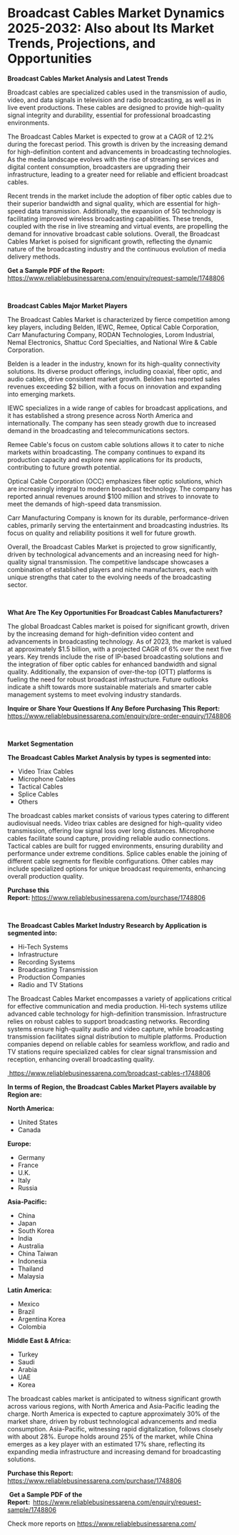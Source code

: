 <p><h1>Broadcast Cables Market Dynamics 2025-2032: Also about Its Market Trends, Projections, and Opportunities</h1></p><p><strong>Broadcast Cables Market Analysis and Latest Trends</strong></p>
<p><p>Broadcast cables are specialized cables used in the transmission of audio, video, and data signals in television and radio broadcasting, as well as in live event productions. These cables are designed to provide high-quality signal integrity and durability, essential for professional broadcasting environments.</p><p>The Broadcast Cables Market is expected to grow at a CAGR of 12.2% during the forecast period. This growth is driven by the increasing demand for high-definition content and advancements in broadcasting technologies. As the media landscape evolves with the rise of streaming services and digital content consumption, broadcasters are upgrading their infrastructure, leading to a greater need for reliable and efficient broadcast cables.</p><p>Recent trends in the market include the adoption of fiber optic cables due to their superior bandwidth and signal quality, which are essential for high-speed data transmission. Additionally, the expansion of 5G technology is facilitating improved wireless broadcasting capabilities. These trends, coupled with the rise in live streaming and virtual events, are propelling the demand for innovative broadcast cable solutions. Overall, the Broadcast Cables Market is poised for significant growth, reflecting the dynamic nature of the broadcasting industry and the continuous evolution of media delivery methods.</p></p>
<p><strong>Get a Sample PDF of the Report:&nbsp;</strong> <a href="https://www.reliablebusinessarena.com/enquiry/request-sample/1748806?utm_campaign=3198&utm_medium=2&utm_source=Github&utm_content=ia&utm_term=07032025&utm_id=broadcast-cables">https://www.reliablebusinessarena.com/enquiry/request-sample/1748806</a></p>
<p>&nbsp;</p>
<p><strong>Broadcast Cables Major Market Players</strong></p>
<p><p>The Broadcast Cables Market is characterized by fierce competition among key players, including Belden, IEWC, Remee, Optical Cable Corporation, Carr Manufacturing Company, RODAN Technologies, Lorom Industrial, Nemal Electronics, Shattuc Cord Specialties, and National Wire & Cable Corporation. </p><p>Belden is a leader in the industry, known for its high-quality connectivity solutions. Its diverse product offerings, including coaxial, fiber optic, and audio cables, drive consistent market growth. Belden has reported sales revenues exceeding $2 billion, with a focus on innovation and expanding into emerging markets.</p><p>IEWC specializes in a wide range of cables for broadcast applications, and it has established a strong presence across North America and internationally. The company has seen steady growth due to increased demand in the broadcasting and telecommunications sectors. </p><p>Remee Cable's focus on custom cable solutions allows it to cater to niche markets within broadcasting. The company continues to expand its production capacity and explore new applications for its products, contributing to future growth potential.</p><p>Optical Cable Corporation (OCC) emphasizes fiber optic solutions, which are increasingly integral to modern broadcast technology. The company has reported annual revenues around $100 million and strives to innovate to meet the demands of high-speed data transmission.</p><p>Carr Manufacturing Company is known for its durable, performance-driven cables, primarily serving the entertainment and broadcasting industries. Its focus on quality and reliability positions it well for future growth.</p><p>Overall, the Broadcast Cables Market is projected to grow significantly, driven by technological advancements and an increasing need for high-quality signal transmission. The competitive landscape showcases a combination of established players and niche manufacturers, each with unique strengths that cater to the evolving needs of the broadcasting sector.</p></p>
<p>&nbsp;</p>
<p><strong>What Are The Key Opportunities For Broadcast Cables Manufacturers?</strong></p>
<p><p>The global Broadcast Cables market is poised for significant growth, driven by the increasing demand for high-definition video content and advancements in broadcasting technology. As of 2023, the market is valued at approximately $1.5 billion, with a projected CAGR of 6% over the next five years. Key trends include the rise of IP-based broadcasting solutions and the integration of fiber optic cables for enhanced bandwidth and signal quality. Additionally, the expansion of over-the-top (OTT) platforms is fueling the need for robust broadcast infrastructure. Future outlooks indicate a shift towards more sustainable materials and smarter cable management systems to meet evolving industry standards.</p></p>
<p><strong>Inquire or Share Your Questions If Any Before Purchasing This Report:</strong> <a href="https://www.reliablebusinessarena.com/enquiry/pre-order-enquiry/1748806?utm_campaign=3198&utm_medium=2&utm_source=Github&utm_content=ia&utm_term=07032025&utm_id=broadcast-cables">https://www.reliablebusinessarena.com/enquiry/pre-order-enquiry/1748806</a></p>
<p>&nbsp;</p>
<p><strong>Market Segmentation</strong></p>
<p><strong>The Broadcast Cables Market Analysis by types is segmented into:</strong></p>
<p><ul><li>Video Triax Cables</li><li>Microphone Cables</li><li>Tactical Cables</li><li>Splice Cables</li><li>Others</li></ul></p>
<p><p>The broadcast cables market consists of various types catering to different audiovisual needs. Video triax cables are designed for high-quality video transmission, offering low signal loss over long distances. Microphone cables facilitate sound capture, providing reliable audio connections. Tactical cables are built for rugged environments, ensuring durability and performance under extreme conditions. Splice cables enable the joining of different cable segments for flexible configurations. Other cables may include specialized options for unique broadcast requirements, enhancing overall production quality.</p></p>
<p><strong>Purchase this Report:&nbsp;</strong><a href="https://www.reliablebusinessarena.com/purchase/1748806?utm_campaign=3198&utm_medium=2&utm_source=Github&utm_content=ia&utm_term=07032025&utm_id=broadcast-cables">https://www.reliablebusinessarena.com/purchase/1748806</a></p>
<p>&nbsp;</p>
<p><strong>The Broadcast Cables Market Industry Research by Application is segmented into:</strong></p>
<p><ul><li>Hi-Tech Systems</li><li>Infrastructure</li><li>Recording Systems</li><li>Broadcasting Transmission</li><li>Production Companies</li><li>Radio and TV Stations</li></ul></p>
<p><p>The Broadcast Cables Market encompasses a variety of applications critical for effective communication and media production. Hi-tech systems utilize advanced cable technology for high-definition transmission. Infrastructure relies on robust cables to support broadcasting networks. Recording systems ensure high-quality audio and video capture, while broadcasting transmission facilitates signal distribution to multiple platforms. Production companies depend on reliable cables for seamless workflow, and radio and TV stations require specialized cables for clear signal transmission and reception, enhancing overall broadcasting quality.</p></p>
<p><a href="https://www.reliablebusinessarena.com/broadcast-cables-r1748806?utm_campaign=3198&utm_medium=2&utm_source=Github&utm_content=ia&utm_term=07032025&utm_id=broadcast-cables">&nbsp;https://www.reliablebusinessarena.com/broadcast-cables-r1748806</a></p>
<p><strong>In terms of Region, the Broadcast Cables Market Players available by Region are:</strong></p>
<p>
    <p> <strong> North America: </strong>
        <ul>
            <li>United States</li>
            <li>Canada</li>
        </ul>
        </p> 
    <p> <strong> Europe: </strong>
        <ul>
            <li>Germany</li>
            <li>France</li>
            <li>U.K.</li>
            <li>Italy</li>
            <li>Russia</li>
        </ul>
        </p> 
    <p> <strong> Asia-Pacific: </strong>
        <ul>
            <li>China</li>
            <li>Japan</li>
            <li>South Korea</li>
            <li>India</li>
            <li>Australia</li>
            <li>China Taiwan</li>
            <li>Indonesia</li>
            <li>Thailand</li>
            <li>Malaysia</li>
        </ul>
        </p> 
    <p> <strong> Latin America: </strong>
        <ul>
            <li>Mexico</li>
            <li>Brazil</li>
            <li>Argentina Korea</li>
            <li>Colombia</li>
        </ul>
        </p> 
    <p> <strong> Middle East & Africa: </strong>
        <ul>
            <li>Turkey</li>
            <li>Saudi</li>
            <li>Arabia</li>
            <li>UAE</li>
            <li>Korea</li>
        </ul>
    </p>
    </p>
<p><p>The broadcast cables market is anticipated to witness significant growth across various regions, with North America and Asia-Pacific leading the charge. North America is expected to capture approximately 30% of the market share, driven by robust technological advancements and media consumption. Asia-Pacific, witnessing rapid digitalization, follows closely with about 28%. Europe holds around 25% of the market, while China emerges as a key player with an estimated 17% share, reflecting its expanding media infrastructure and increasing demand for broadcasting solutions.</p></p>
<p><strong>Purchase this Report: </strong><a href="https://www.reliablebusinessarena.com/purchase/1748806?utm_campaign=3198&utm_medium=2&utm_source=Github&utm_content=ia&utm_term=07032025&utm_id=broadcast-cables">https://www.reliablebusinessarena.com/purchase/1748806</a></p>
<p>&nbsp;<strong>Get a Sample PDF of the Report:&nbsp;&nbsp;</strong><a href="https://www.reliablebusinessarena.com/enquiry/request-sample/1748806?utm_campaign=3198&utm_medium=2&utm_source=Github&utm_content=ia&utm_term=07032025&utm_id=broadcast-cables">https://www.reliablebusinessarena.com/enquiry/request-sample/1748806</a></p>
<p><strong></strong></p>
<p>Check more reports on <a href="https://www.reliablebusinessarena.com/?utm_campaign=3198&utm_medium=2&utm_source=Github&utm_content=ia&utm_term=07032025&utm_id=broadcast-cables">https://www.reliablebusinessarena.com/</a></p>